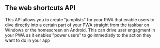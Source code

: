 ## The web shortcuts API

This API allows you to create "jumplists" for your PWA that enable users to dive directly into a certain part of your PWA straight from the taskbar on Windows or the homescreen on Android. This can drive user engagment in your PWA as it enables "power users" to go immediatly to the action they want to do in your app